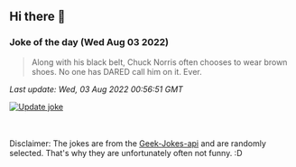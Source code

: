 ## Hi there 👋

### Joke of the day (Wed Aug 03 2022)
<!-- joke -->
>Along with his black belt, Chuck Norris often chooses to wear brown shoes. No one has DARED call him on it. Ever.
<!-- /joke -->

*Last update: Wed, 03 Aug 2022 00:56:51 GMT*

[![Update joke](https://github.com/nclskfm/nclskfm/actions/workflows/joke.yml/badge.svg)](https://github.com/nclskfm/nclskfm/actions/workflows/joke.yml)

<br><br>
Disclaimer: The jokes are from the [Geek-Jokes-api](https://github.com/sameerkumar18/geek-joke-api) and are randomly selected. That's why they are unfortunately often not funny. :D
